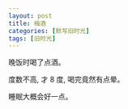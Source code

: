 ```yaml
---
layout: post
title: 梅酒
categories: [默写旧时光]
tags: [旧时光]
---
```


晚饭时喝了点酒。

度数不高, 才 8 度, 喝完竟然有点晕。

睡眠大概会好一点。